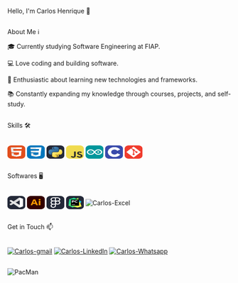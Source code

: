 Hello, I'm Carlos Henrique 👋 
##

About Me ℹ️
<div> 
<p>🎓 Currently studying Software Engineering at FIAP.</p>
<p>💻 Love coding and building software.</p>
<p>🌟 Enthusiastic about learning new technologies and frameworks.</p>
<p>📚 Constantly expanding my knowledge through courses, projects, and self-study.</p>
</div>

##
<p> Skills 🛠️ </p>
<div style="display: inline_block"><br>
  <img align="center" alt="Carlos-HTML" height="30" width="40" src="https://github.com/tandpfun/skill-icons/raw/main/icons/HTML.svg">
  <img align="center" alt="Carlos-CSS" height="30" width="40" src="https://github.com/tandpfun/skill-icons/raw/main/icons/CSS.svg">
  <img align="center" alt="Carlos-Python" height="30" width="40" src="https://github.com/tandpfun/skill-icons/raw/main/icons/Python-Dark.svg">
  <img align="center" alt="Carlos-Js" height="30" width="40" src="https://github.com/tandpfun/skill-icons/raw/main/icons/JavaScript.svg">
  <img align="center" alt="Carlos-Arduino" height="30" width="40" src="https://github.com/tandpfun/skill-icons/raw/main/icons/Arduino.svg">
  <img align="center" alt="Carlos-C" height="30" width="40" src="https://github.com/tandpfun/skill-icons/raw/main/icons/C.svg">
  <img align="center" alt="Carlos-Git" height="30" width="40" src="https://github.com/tandpfun/skill-icons/raw/main/icons/Git.svg">
</div>

##

<p>Softwares 🖥️</p>
<div style="display: inline_block"><br>
  <img align="center" alt="Carlos-VsCode" height="30" width="40" src="https://github.com/tandpfun/skill-icons/raw/main/icons/VSCode-Dark.svg">
  <img align="center" alt="Carlos-adobei" height="30" width="40" src="https://github.com/tandpfun/skill-icons/raw/main/icons/Illustrator.svg">
  <img align="center" alt="Carlos-Figma" height="30" width="40" src="https://github.com/tandpfun/skill-icons/raw/main/icons/Figma-Dark.svg">
  <img align="center" alt="Carlos-PyCharm" height="30" width="40" src="https://github.com/tandpfun/skill-icons/raw/main/icons/PyCharm-Dark.svg">
  <img align="center" alt="Carlos-Excel" height="40" width="40" src="https://img.icons8.com/?size=48&id=13654&format=png">
</div>

##

<p>Get in Touch 📫</p>
<div style="display: inline_block"><br>
  <a href="mailto:carloshadp@gmail.com"> <img align="center" alt="Carlos-gmail" src="https://img.shields.io/badge/Gmail-D14836?style=for-the-badge&logo=gmail&logoColor=white"></a>
  <a href="https://linkedin.com/in/carlos-henrique-048a4b270"> <img align="center" alt="Carlos-LinkedIn" src="https://img.shields.io/badge/LinkedIn-0077B5?style=for-the-badge&logo=linkedin&logoColor=white"></a>
  <a href="https://wa.me/5511949843889"> <img align="center" alt="Carlos-Whatsapp" src="https://img.shields.io/badge/WhatsApp-25D366?style=for-the-badge&logo=whatsapp&logoColor=white"></a>
</div>

##

![PacMan](https://user-images.githubusercontent.com/74038190/212284158-e840e285-664b-44d7-b79b-e264b5e54825.gif)
